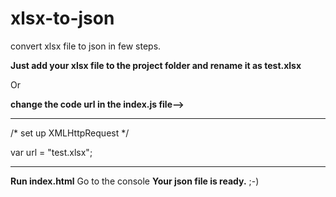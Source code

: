 # xlsx-to-json
<p>convert xlsx file to json in few steps.</p>
<b>Just add your xlsx file to the project folder and rename it as test.xlsx </b>
<p>Or </p>
<b>change the code url in the index.js file--></b>
<hr>
<p>/* set up XMLHttpRequest */</p>
var url = "test.xlsx";
<hr>
<b>Run index.html</b>
Go to the console <b>Your json file is ready.</b>
;-)
